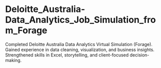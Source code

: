 # Deloitte_Australia-Data_Analytics_Job_Simulation_from_Forage
Completed Deloitte Australia Data Analytics Virtual Simulation (Forage). Gained experience in data cleaning, visualization, and business insights. Strengthened skills in Excel, storytelling, and client-focused decision-making.
